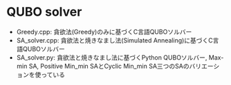 # QUBO solver
* Greedy.cpp:
   貪欲法(Greedy)のみに基づくC言語QUBOソルバー
* SA_solver.cpp:
   貪欲法と焼きなまし法(Simulated Annealing)に基づくC言語QUBOソルバー
* SA_solver.py:
   貪欲法と焼きなまし法に基づくPython QUBOソルバー, Max-min SA, Positive Min_min SAとCyclic Min_min SA三つのSAのバリエーションを使っている

